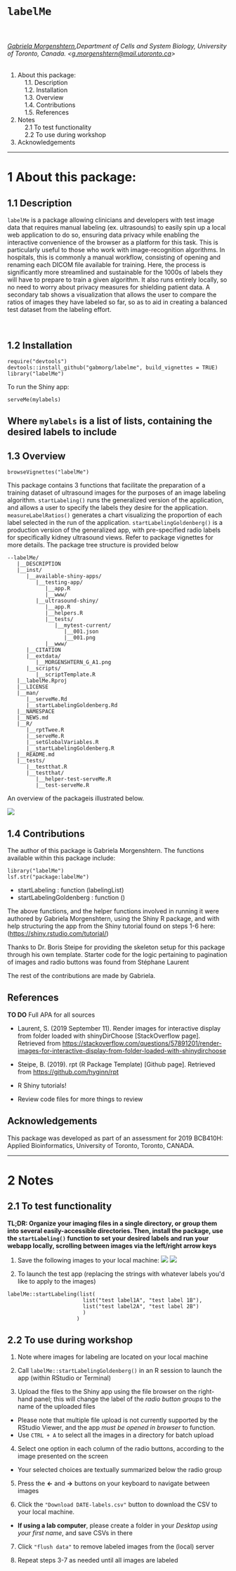 # `labelMe`

&nbsp;

###### [Gabriela Morgenshtern](https://orcid.org/0000-0003-4762-8797),Department of Cells and System Biology, University of Toronto, Canada. &lt;g.morgenshtern@mail.utoronto.ca&gt;


<!-- TOCbelow -->
1. About this package:<br/>
&nbsp;&nbsp;&nbsp;&nbsp;1.1. Description <br/>
&nbsp;&nbsp;&nbsp;&nbsp;1.2. Installation <br/>
&nbsp;&nbsp;&nbsp;&nbsp;1.3. Overview <br/>
&nbsp;&nbsp;&nbsp;&nbsp;1.4. Contributions <br/>
&nbsp;&nbsp;&nbsp;&nbsp;1.5. References <br/>
2. Notes<br/>
&nbsp;&nbsp;&nbsp;&nbsp;2.1 To test functionality <br/>
&nbsp;&nbsp;&nbsp;&nbsp;2.2 To use during workshop <br/>
3. Acknowledgements<br/>
<!-- TOCabove -->

----


# 1 About this package:

## 1.1 Description
`labelMe` is a package allowing clinicians and developers with test image data that requires manual labeling (ex. ultrasounds) to easily spin up a local web application to do so, ensuring data privacy while enabling the interactive convenience of the browser as a platform for this task. This is particularly useful to those who work with image-recognition algorithms. In hospitals, this is commonly a manual workflow, consisting of opening and renaming each DICOM file available for training. Here, the process is significantly more streamlined and sustainable for the 1000s of labels they will have to prepare to train a given algorithm. It also runs entirely locally, so no need to worry about privacy measures for shielding patient data. A secondary tab shows a visualization that allows the user to compare the ratios of images they have labeled so far, so as to aid in creating a balanced test dataset from the labeling effort.

&nbsp;

## 1.2 Installation
```
require("devtools")
devtools::install_github("gabmorg/labelme", build_vignettes = TRUE)
library("labelMe")
```

To run the Shiny app:
```
serveMe(mylabels)
```
Where `mylabels` is a list of lists, containing the desired labels to include
----

## 1.3 Overview
```
browseVignettes("labelMe")
```
This package contains 3 functions that facilitate the preparation of a training dataset of ultrasound images for the purposes of an image labeling algorithm. `startLabeling()` runs the generalized version of the application, and allows a user to specify the labels they desire for the application. `measureLabelRatios()` generates a chart visualizing the proportion of each label selected in the run of the application. `startLabelingGoldenberg()` is a production version of the generalized app, with pre-specified radio labels for specifically kidney ultrasound views. 
Refer to package vignettes for more details. The package tree structure is provided below
``` 
--labelMe/
   |__DESCRIPTION
   |__inst/
      |__available-shiny-apps/
         |__testing-app/
            |__app.R
            |__www/
         |__ultrasound-shiny/
            |__app.R
            |__helpers.R
            |__tests/
               |__mytest-current/
                  |__001.json
                  |__001.png
            |__www/
      |__CITATION
      |__extdata/
         |__MORGENSHTERN_G_A1.png
      |__scripts/
         |__scriptTemplate.R
   |__labelMe.Rproj
   |__LICENSE
   |__man/
      |__serveMe.Rd
      |__startLabelingGoldenberg.Rd
   |__NAMESPACE
   |__NEWS.md
   |__R/
      |__rptTwee.R
      |__serveMe.R
      |__setGlobalVariables.R
      |__startLabelingGoldenberg.R
   |__README.md
   |__tests/
      |__testthat.R
      |__testthat/
         |__helper-test-serveMe.R
         |__test-serveMe.R
```

An overview of the packageis illustrated below.

![](./inst/extdata/MORGENSHTERN_G_A1.png)

## 1.4 Contributions

The author of this package is Gabriela Morgenshtern. The functions available within this package include:
```
library("labelMe")
lsf.str("package:labelMe")
```
- startLabeling : function (labelingList)  
- startLabelingGoldenberg : function () 

The above functions, and the helper functions involved in running it were authored by Gabriela Morgenshtern, using the Shiny R package, and with help structuring the app from the Shiny tutorial found on steps 1-6 here: (https://shiny.rstudio.com/tutorial/)

Thanks to Dr. Boris Steipe for providing the skeleton setup for this package through his own template. Starter code for the logic pertaining to pagination of images and radio buttons was found from Stéphane Laurent 

The rest of the contributions are made by Gabriela.

## References

**TO DO** Full APA for all sources
* Laurent, S. (2019 September 11). Render images for interactive display from folder loaded with shinyDirChoose [StackOverflow page]. Retrieved from https://stackoverflow.com/questions/57891201/render-images-for-interactive-display-from-folder-loaded-with-shinydirchoose

* Steipe, B. (2019). rpt (R Package Template) [Github page]. Retrieved from https://github.com/hyginn/rpt

* R Shiny tutorials!
* Review code files for more things to review 

## Acknowledgements

This package was developed as part of an assessment for 2019 BCB410H: Applied Bioinformatics, University of Toronto, Toronto, CANADA.

----

# 2 Notes 
## 2.1 To test functionality

**TL;DR: Organize your imaging files in a single directory, or group them into several easily-accessible directories. Then, install the package, use the `startLabeling()` function to set your desired labels and run your webapp locally, scrolling between images via the left/right arrow keys**

1. Save the following images to your local machine:
![](./inst/extdata/pt1234_12.jpg)
![](./inst/extdata/pt_1234_11.jpg)

2. To launch the test app (replacing the strings with whatever labels you'd like to apply to the images)

```
labelMe::startLabeling(list(
                        list("test label1A", "test label 1B"), 
                        list("test label2A", "test label 2B")
                        )
                      )
```

## 2.2 To use during workshop
1. Note where images for labeling are located on your local machine

2. Call ```labelMe::startLabelingGoldenberg()``` in an R session to launch the app (within RStudio or Terminal) 

3. Upload the files to the Shiny app using the file browser on the right-hand panel; this will change the label of the *radio button groups* to the name of the uploaded files
- Please note that multiple file upload is not currently supported by the RStudio Viewer, and the app *must be opened in browser* to function. 
- Use ```CTRL + A``` to select all the images in a directory for batch upload

4. Select one option in each column of the radio buttons, according to the image presented on the screen
- Your selected choices are textually summarized below the radio group

5. Press the **<-** and **->** buttons on your keyboard to navigate between images

6. Click the ```"Download DATE-labels.csv"``` button to download the CSV to your local machine. 
- **If using a lab computer**, please create a folder in your *Desktop using your first name*, and save CSVs in there

7. Click ```"flush data"``` to remove labeled images from the (local) server 

8. Repeat steps 3-7 as needed until all images are labeled

&nbsp;

<!-- END -->
